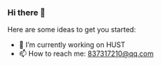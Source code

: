 ### Hi there 👋

Here are some ideas to get you started:

- 🔭 I’m currently working on HUST
- 📫 How to reach me: 837317210@qq.com


